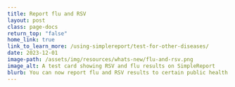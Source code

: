 ```yaml
---
title: Report flu and RSV
layout: post
class: page-docs
return_top: "false"
home_link: true
link_to_learn_more: /using-simplereport/test-for-other-diseases/
date: 2023-12-01
image-path: /assets/img/resources/whats-new/flu-and-rsv.png
image_alt: A test card showing RSV and flu results on SimpleReport
blurb: You can now report flu and RSV results to certain public health departments. Send data with the bulk results uploader, or report through single entry if you use select devices. For an up-to-date list of devices and connected jurisdictions, check the Influenza A and B and RSV pages. 
---
```

